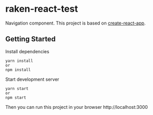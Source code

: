 # raken-react-test
Navigation component.
This project is based on [create-react-app](https://github.com/facebook/create-react-app).


## Getting Started
Install dependencies
```
yarn install
or
npm install
```

Start development server
```
yarn start
or
npm start
```
Then you can run this project in your browser http://localhost:3000

